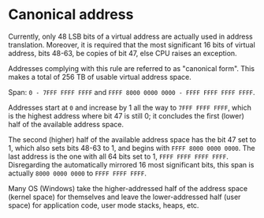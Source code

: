 # Canonical address

Currently, only 48 LSB bits of a virtual address are actually used in address translation. Moreover, it is required that the most significant 16 bits of virtual address, bits 48-63, be copies of bit 47, else CPU raises an exception.

Addresses complying with this rule are referred to as "canonical form". This makes a total of 256 TB of usable virtual address space.

Span: `0 - 7FFF FFFF FFFF` and `FFFF 8000 0000 0000 - FFFF FFFF FFFF FFFF`.

Addresses start at `0` and increase by 1 all the way to `7FFF FFFF FFFF`, which is the highest address where bit 47 is still 0; it concludes the first (lower) half of the available address space.

The second (higher) half of the available address space has the bit 47 set to 1, which also sets bits 48-63 to 1, and begins with `FFFF 8000 0000 0000`. The last address is the one with all 64 bits set to 1, `FFFF FFFF FFFF FFFF`. Disregarding the automatically mirrored 16 most significant bits, this span is actually `8000 0000 0000` to `FFFF FFFF FFFF`.

Many OS (Windows) take the higher-addressed half of the address space (kernel space) for themselves and leave the lower-addressed half (user space) for application code, user mode stacks, heaps, etc.
